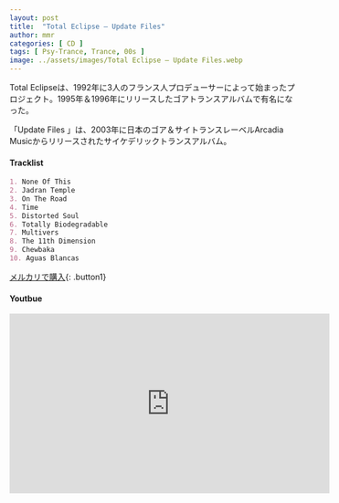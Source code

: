 ```yaml
---
layout: post
title:  "Total Eclipse – Update Files"
author: mmr
categories: [ CD ]
tags: [ Psy-Trance, Trance, 00s ]
image: ../assets/images/Total Eclipse – Update Files.webp
---
```


Total Eclipseは、1992年に3人のフランス人プロデューサーによって始まったプロジェクト。1995年＆1996年にリリースしたゴアトランスアルバムで有名になった。

「Update Files 」は、2003年に日本のゴア＆サイトランスレーベルArcadia Musicからリリースされたサイケデリックトランスアルバム。

#### Tracklist
```md
1. None Of This
2. Jadran Temple
3. On The Road
4. Time
5. Distorted Soul
6. Totally Biodegradable
7. Multivers
8. The 11th Dimension
9. Chewbaka
10. Aguas Blancas
```

[メルカリで購入](https://jp.mercari.com/item/m19106789178?afid=6142608987){: .button1}

#### Youtbue
<iframe width="560" height="315" src="https://www.youtube.com/embed/znQQL4e2s_k?si=5Qp8L3QxwCUCXT_F" title="YouTube video player" frameborder="0" allow="accelerometer; autoplay; clipboard-write; encrypted-media; gyroscope; picture-in-picture; web-share" referrerpolicy="strict-origin-when-cross-origin" allowfullscreen></iframe>